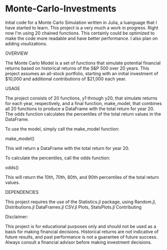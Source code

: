 # Monte-Carlo-Investments
Intial code for a Monte Carlo Simulation written in Julia, a luanguage that I have started to learn. This project is a very much a work in progress. Right now I'm using 20 chained functions. This certainly could be optimized to make the code more readable and have better performance. I also plan on adding visulizations. 

OVERVIEW

The Monte Carlo Model is a set of functions that simulate potential financial returns based on historical returns of the S&P 500 over 20 years. This project assumes an all-stock portfolio, starting with an initial investment of $10,000 and additional contributions of $21,000 each year.

USAGE

The project consists of 20 functions, y1 through y20, that simulate returns for each year, respectively, and a final function, make_model, that combines all 20 functions to produce a DataFrame with the total return for year 20. The odds function calculates the percentiles of the total return values in the DataFrame.

To use the model, simply call the make_model function:

make_model()

This will return a DataFrame with the total return for year 20.

To calculate the percentiles, call the odds function:

odds()

This will return the 10th, 70th, 80th, and 90th percentiles of the total return values.

DEPENDENCIES

This project requires the use of the Statistics.jl package, using Random.jl, Distributions.jl DataFrames.jl CSV.jl Plots, StatsPlots.jl
Contributing


Disclaimer:

This project is for educational purposes only and should not be used as a basis for making financial decisions. Historical returns are not indicative of future results, and past performance is not a guarantee of future success. Always consult a financial advisor before making investment decisions.
